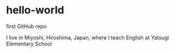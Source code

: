# hello-world
first GitHub repo

I live in Miyoshi, Hiroshima, Japan, where I teach English at Yatsugi Elementary School
